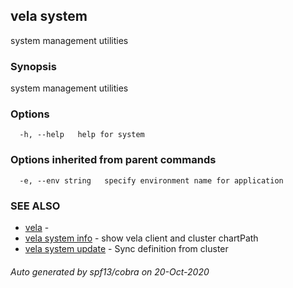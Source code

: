 ## vela system

system management utilities

### Synopsis

system management utilities

### Options

```
  -h, --help   help for system
```

### Options inherited from parent commands

```
  -e, --env string   specify environment name for application
```

### SEE ALSO

* [vela](vela.md)	 - 
* [vela system info](vela_system_info.md)	 - show vela client and cluster chartPath
* [vela system update](vela_system_update.md)	 - Sync definition from cluster

###### Auto generated by spf13/cobra on 20-Oct-2020
